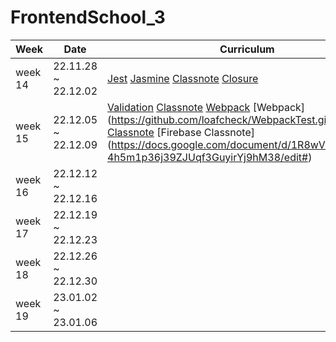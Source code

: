 # FrontendSchool_3

| Week    |Date                |Curriculum                                                                   | 
|---------|--------------------|-----------------------------------------------------------------------------|
| week 14 | 22.11.28 ~ 22.12.02| [Jest](https://github.com/loafcheck/FrontendSchool_3/tree/main/TDD_Jest) [Jasmine](https://github.com/loafcheck/FrontendSchool_3/tree/main/jasmine) [Classnote](https://docs.google.com/document/d/1j9ICt3PpD9MyTP3Yq4r4g9xX4UUGUHMua-JbNMnNnF8/edit) [Closure](https://docs.google.com/document/d/1j9ICt3PpD9MyTP3Yq4r4g9xX4UUGUHMua-JbNMnNnF8/edit)              | 
| week 15 | 22.12.05 ~ 22.12.09| [Validation](https://github.com/loafcheck/FrontendSchool_3/tree/main/validation) [Classnote](https://docs.google.com/document/d/1AvPexlpGH8Z3gVs-d2ouyTWGHK352N0lQNtJxY4O0qE/edit) [Webpack](https://www.notion.so/webpack-47a7d55a2b744dd4871d7b8908b2233f) [Webpack] (https://github.com/loafcheck/WebpackTest.git) [Webpack Classnote](https://docs.google.com/document/d/1R8wVvpxdHXJ4o-4h5m1p36j39ZJUqf3GuyirYj9hM38/edit#) [Firebase Classnote] (https://docs.google.com/document/d/1R8wVvpxdHXJ4o-4h5m1p36j39ZJUqf3GuyirYj9hM38/edit#)|
| week 16 | 22.12.12 ~ 22.12.16|  | 
| week 17 | 22.12.19 ~ 22.12.23|  | 
| week 18 | 22.12.26 ~ 22.12.30|  | 
| week 19 | 23.01.02 ~ 23.01.06|  | 
